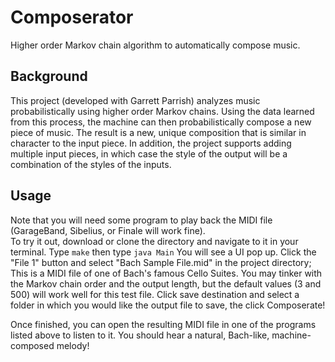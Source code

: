 # Composerator
Higher order Markov chain algorithm to automatically compose music.

## Background
This project (developed with Garrett Parrish) analyzes music probabilistically using higher 
order Markov chains.  Using the data learned from this process, the machine can then 
probabilistically compose a new piece of music.  The result is a new, unique composition 
that is similar in character to the input piece.  In addition, the project supports adding 
multiple input pieces, in which case the style of the output will be a combination of the styles of the inputs.

## Usage
Note that you will need some program to play back the MIDI file (GarageBand, Sibelius, or Finale will work fine).  
To try it out, download or clone the directory and navigate to it in your terminal. Type
`make`
then type
`java Main`
You will see a UI pop up.  Click the "File 1" button and select "Bach Sample File.mid" in the project directory;
This is a MIDI file of one of Bach's famous Cello Suites.  You may tinker with the Markov chain order and the output
length, but the default values (3 and 500) will work well for this test file. Click save destination and select a folder
in which you would like the output file to save, the click Composerate!

Once finished, you can open the resulting MIDI file in one of the programs listed above to listen to it. You should hear
a natural, Bach-like, machine-composed melody!
